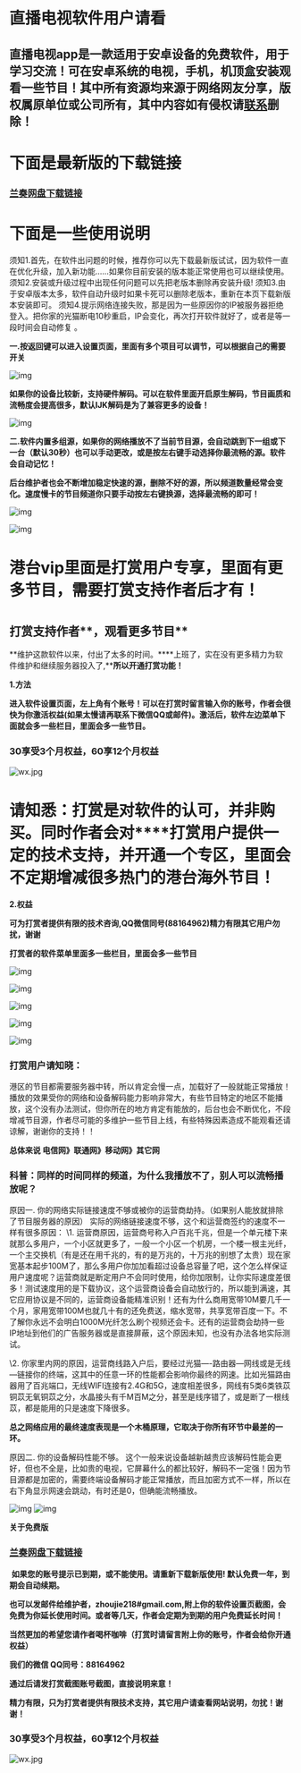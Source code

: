 # 直播电视软件用户请看

##     **直播电视app是一款适用于安卓设备的免费软件，用于学习交流！可在安卓系统的电视，手机，机顶盒安装观看一些节目！其中所有资源均来源于网络网友分享，版权属原单位或公司所有，其中内容如有侵权请[联系](mailto:zhoujie218@gmail.com)删除！**

# **下面是最新版的下载链接**

### **[兰奏网盘下载链接](https://zbds.lanzoui.com/b0b2kul6b)**

 

# **下面是一些使用说明**

须知1.首先，在软件出问题的时候，推荐你可以先下载最新版试试，因为软件一直在优化升级，加入新功能……如果你目前安装的版本能正常使用也可以继续使用。
须知2.安装或升级过程中出现任何问题可以先把老版本删除再安装升级!
须知3.由于安卓版本太多，软件自动升级时如果卡死可以删除老版本，重新在本页下载新版本安装即可。
须知4.提示网络连接失败，那是因为一些原因你的IP被服务器拒绝登入。把你家的光猫断电10秒重启，IP会变化，再次打开软件就好了，或者是等一段时间会自动修复 。

 

**一.按返回键可以进入设置页面，里面有多个项目可以调节，可以根据自己的需要开关**

![img](img/README/ffdb000294429b4cf45a)

 

**如果你的设备比较新，支持硬件解码。可以在软件里面开启原生解码，节目画质和流畅度会提高很多，默认IJK解码是为了兼容更多的设备！**

 

![img](img/README/fe4100023fe5f6afd528)

 

**二.软件内置多组源，如果你的网络播放不了当前节目源，会自动跳到下一组或下一台（默认30秒）也可以手动更改，或是按左右键手动选择你最流畅的源。软件会自动记忆！**

**后台维护者也会不断增加稳定快速的源，删除不好的源，所以频道数量经常会变化。速度慢卡的节目频道你只要手动按左右键换源，选择最流畅的即可！**

![img](img/README/13922000005498882bec2)

![img](img/README/1385f000090fb7eda8ce8)

 

# **港台vip里面是打赏用户专享，里面有更多节目，需要打赏支持作者后才有！**

#  

## **打赏支持作者****，观看更多节目** 

   **维护这款软件以来，付出了太多的时间。****上班了，实在没有更多精力为软件维护和继续服务器投入了,****所以开通打赏功能！**

**1.方法**

   **进入软件设置页面，左上角有个账号！可以在打赏时留言输入你的账号，作者会很快为你激活权益(如果太慢请再联系下微信QQ或邮件)。激活后，软件左边菜单下面就会多一些栏目，里面会多一些节目。**

### **30享受3个月权益，60享12个月权益**

![wx.jpg](img/README/Hbd67de0784b34cfd8f914e57ac79e834l.jpg)

#    **请知悉：打赏是对软件的认可，并非购买。同时作者会对****打赏用户提供一定的技术支持，并开通一个专区，里面会不定期增减很多热门的港台海外节目！**

 

**2.权益**

**可为打赏者提供有限的技术咨询,QQ微信同号(88164962)精力有限其它用户勿扰，谢谢**

**打赏者的软件菜单里面多一些栏目，里面会多一些节目**

![img](img/README/138db000020eaf2cb9eb8)

![img](img/README/13915000002de4d6d8e5a)

![img](img/README/138050002ac07847425a2)

![img](img/README/138c000006e8a98ab9bb0)

![img](img/README/138a20000bd8995bf5ccc)

### **打赏用户请知晓：**

​    港区的节目都需要服务器中转，所以肯定会慢一点，加载好了一般就能正常播放！播放的效果受你的网络和设备解码能力影响非常大，有些节目特定的地区不能播放，这个没有办法测试，但你所在的地方肯定有能放的，后台也会不断优化，不段增减节目源，作者尽可能的多维护一些节目上线，有些特殊因素造成不能观看还请谅解，谢谢你的支持！！

**总体来说  电信网》联通网》移动网》其它网**

 

### **科普：同样的时间同样的频道，为什么我播放不了，别人可以流畅播放呢？**

原因一. 你的网络实际链接速度不够或被你的运营商劫持。（如果别人能放就排除了节目服务器的原因）
实际的网络链接速度不够，这个和运营商签约的速度不一样有很多原因：
\1. 运营商原因，运营商号称入户百兆千兆，但是一个单元楼下来就那么多用户，一个小区就更多了，一般一个小区一个机房，一个楼一根主光纤，一个主交换机（有是还在用千兆的，有的是万兆的，十万兆的别想了太贵）现在家宽基本起步100M了，那么多用户你加加看超过设备总容量了吧，这个怎么样保证用户速度呢？运营商就是断定用户不会同时使用，给你加限制，让你实际速度差很多！测试速度用的是下载协议，这个运营商设备会自动放行的，所以能到满速，其它应用协议是不同的，运营商设备能精准识别！还有为什么商用宽带10M要几千一个月，家用宽带100M也就几十有的还免费送，缩水宽带，共享宽带百度一下。不了解你永远不会明白1000M光纤怎么刷个视频还会卡。还有的运营商会劫持一些IP地址到他们的广告服务器或是直接屏蔽，这个原因未知，也没有办法各地实际测试。

\2. 你家里内网的原因，运营商线路入户后，要经过光猫—-路由器—网线或是无线—链接你的终端，这其中的任意一环的性能都会影响你最终的网速。比如光猫路由器用了百兆端口，无线WIFI连接有2.4G和5G，速度相差很多，网线有5类6类铁苡铜苡无氧铜苡之分，水晶接头有千M百M之分，甚至是线序错了，或是断了一根线苡，都是能用的只是速度下降很多。

**总之网络应用的最终速度表现是一个木桶原理，它取决于你所有环节中最差的一环。**

原因二. 你的设备解码性能不够。
这个一般来说设备越新越贵应该解码性能会更好，但也不全是，比如贵的电视，它屏幕什么的都比较好，解码不一定强！因为节目源都是加密的，需要终端设备解码才能正常播放，而且加密方式不一样，所以在右下角显示网速会跳动，有时还是0，但确能流畅播放。

![img](img/README/138e0000019deb93593f4)
![img](img/README/1382a000196fe88574218)

 

**关于免费版**

### **[兰奏网盘下载链接](https://zbds.lanzoui.com/b0b2kul6b)**

​    **如果您的账号提示已到期，或不能使用。请重新下载新版使用! 默认免费一年，到期会自动续期。**

​    **也可以发邮件给维护者，zhoujie218#gmail.com,附上你的软件设置页截图，会免费为你延长使用时间。或者等几天，作者会定期为到期的用户免费延长时间！**

**当然更加的希望您请作者喝杯咖啡（打赏时请留言附上你的账号，作者会给你开通权益）**

**我们的微信 QQ同号：88164962**

**通过后请发打赏截图账号截图，直接说明来意！**

**精力有限，只为打赏者提供有限技术支持，其它用户请查看网站说明，勿扰！谢谢！**

### **30享受3个月权益，60享12个月权益**

![wx.jpg](img/README/Hbd67de0784b34cfd8f914e57ac79e834l.jpg)